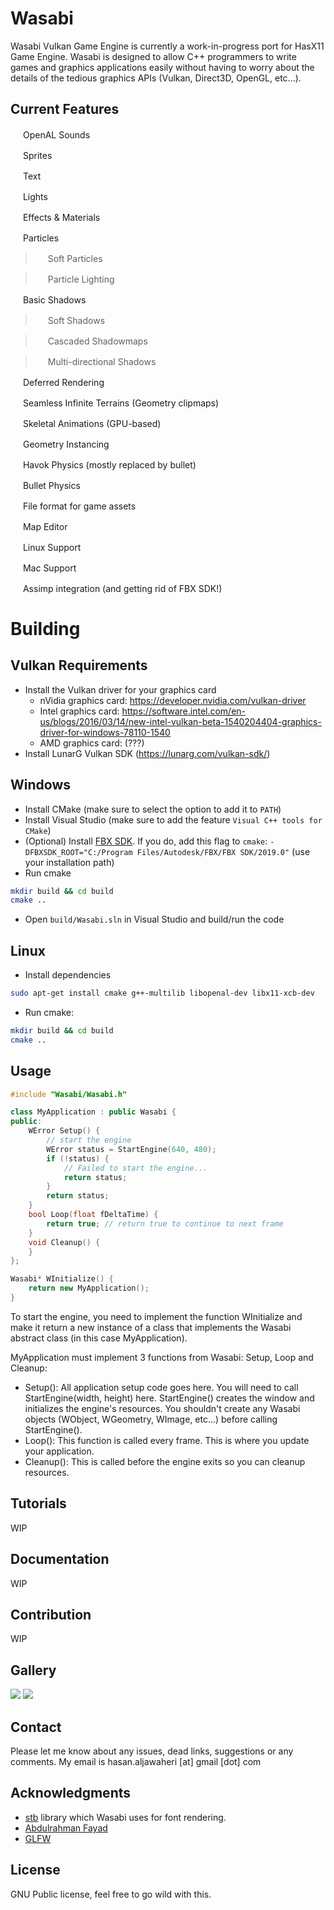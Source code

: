 # Wasabi
Wasabi Vulkan Game Engine is currently a work-in-progress port for HasX11 Game Engine. Wasabi is designed to allow C++ programmers to write games and graphics applications easily without having to worry about the details of the tedious graphics APIs (Vulkan, Direct3D, OpenGL, etc...).

## Current Features
[tick]:
[prog]:

<img src="https://github.com/Hasan-Jawaheri/Wasabi/raw/master/gitstuff/tick.png" width="16" height="16"> OpenAL Sounds

<img src="https://github.com/Hasan-Jawaheri/Wasabi/raw/master/gitstuff/tick.png" width="16" height="16"> Sprites

<img src="https://github.com/Hasan-Jawaheri/Wasabi/raw/master/gitstuff/tick.png" width="16" height="16"> Text

<img src="https://github.com/Hasan-Jawaheri/Wasabi/raw/master/gitstuff/tick.png" width="16" height="16"> Lights

<img src="https://github.com/Hasan-Jawaheri/Wasabi/raw/master/gitstuff/tick.png" width="16" height="16"> Effects & Materials

<img src="https://github.com/Hasan-Jawaheri/Wasabi/raw/master/gitstuff/tick.png" width="16" height="16"> Particles

> <img src="https://github.com/Hasan-Jawaheri/Wasabi/raw/master/gitstuff/wip.ico" width="16" height="16"> Soft Particles

> <img src="https://github.com/Hasan-Jawaheri/Wasabi/raw/master/gitstuff/wip.ico" width="16" height="16"> Particle Lighting

<img src="https://github.com/Hasan-Jawaheri/Wasabi/raw/master/gitstuff/wip.ico" width="16" height="16"> Basic Shadows

> <img src="https://github.com/Hasan-Jawaheri/Wasabi/raw/master/gitstuff/wip.ico" width="16" height="16"> Soft Shadows

> <img src="https://github.com/Hasan-Jawaheri/Wasabi/raw/master/gitstuff/wip.ico" width="16" height="16"> Cascaded Shadowmaps

> <img src="https://github.com/Hasan-Jawaheri/Wasabi/raw/master/gitstuff/wip.ico" width="16" height="16"> Multi-directional Shadows

<img src="https://github.com/Hasan-Jawaheri/Wasabi/raw/master/gitstuff/tick.png" width="16" height="16"> Deferred Rendering

<img src="https://github.com/Hasan-Jawaheri/Wasabi/raw/master/gitstuff/wip.ico" width="16" height="16"> Seamless Infinite Terrains (Geometry clipmaps)

<img src="https://github.com/Hasan-Jawaheri/Wasabi/raw/master/gitstuff/tick.png" width="16" height="16"> Skeletal Animations (GPU-based)

<img src="https://github.com/Hasan-Jawaheri/Wasabi/raw/master/gitstuff/tick.png" width="16" height="16"> Geometry Instancing

<img src="https://github.com/Hasan-Jawaheri/Wasabi/raw/master/gitstuff/tick.png" width="16" height="16"> Havok Physics (mostly replaced by bullet)

<img src="https://github.com/Hasan-Jawaheri/Wasabi/raw/master/gitstuff/tick.png" width="16" height="16"> Bullet Physics

<img src="https://github.com/Hasan-Jawaheri/Wasabi/raw/master/gitstuff/tick.png" width="16" height="16"> File format for game assets

<img src="https://github.com/Hasan-Jawaheri/Wasabi/raw/master/gitstuff/wip.ico" width="16" height="16"> Map Editor

<img src="https://github.com/Hasan-Jawaheri/Wasabi/raw/master/gitstuff/wip.ico" width="16" height="16"> Linux Support

<img src="https://github.com/Hasan-Jawaheri/Wasabi/raw/master/gitstuff/wip.ico" width="16" height="16"> Mac Support

<img src="https://github.com/Hasan-Jawaheri/Wasabi/raw/master/gitstuff/wip.ico" width="16" height="16"> Assimp integration (and getting rid of FBX SDK!)

# Building
## Vulkan Requirements
- Install the Vulkan driver for your graphics card
    - nVidia graphics card: https://developer.nvidia.com/vulkan-driver
    - Intel graphics card: https://software.intel.com/en-us/blogs/2016/03/14/new-intel-vulkan-beta-1540204404-graphics-driver-for-windows-78110-1540
    - AMD graphics card: (???)
- Install LunarG Vulkan SDK (https://lunarg.com/vulkan-sdk/)

## Windows
- Install CMake (make sure to select the option to add it to `PATH`)
- Install Visual Studio (make sure to add the feature `Visual C++ tools for CMake`)
- (Optional) Install [FBX SDK](https://www.autodesk.com/developer-network/platform-technologies/fbx-sdk-2019-0). If you do, add this flag to `cmake`: `-DFBXSDK_ROOT="C:/Program Files/Autodesk/FBX/FBX SDK/2019.0"` (use your installation path)
- Run cmake
```bash
mkdir build && cd build
cmake ..
```
- Open `build/Wasabi.sln` in Visual Studio and build/run the code

## Linux
- Install dependencies
```bash
sudo apt-get install cmake g++-multilib libopenal-dev libx11-xcb-dev
```
- Run cmake:
```bash
mkdir build && cd build
cmake ..
```

## Usage

```C++
#include "Wasabi/Wasabi.h"

class MyApplication : public Wasabi {
public:
    WError Setup() {
        // start the engine
        WError status = StartEngine(640, 480);
        if (!status) {
            // Failed to start the engine...
            return status;
        }
        return status;
    }
    bool Loop(float fDeltaTime) {
        return true; // return true to continue to next frame
    }
    void Cleanup() {
    }
};

Wasabi* WInitialize() {
    return new MyApplication();
}
```

To start the engine, you need to implement the function WInitialize and make it return a new instance of a class that implements the Wasabi abstract class (in this case MyApplication).

MyApplication must implement 3 functions from Wasabi: Setup, Loop and Cleanup:

* Setup(): All application setup code goes here. You will need to call StartEngine(width, height) here. StartEngine() creates the window and initializes the engine's resources. You shouldn't create any Wasabi objects (WObject, WGeometry, WImage, etc...) before calling StartEngine().
* Loop(): This function is called every frame. This is where you update your application.
* Cleanup(): This is called before the engine exits so you can cleanup resources.

## Tutorials

WIP

## Documentation

WIP

## Contribution

WIP

## Gallery

<img src="https://github.com/Hasan-Jawaheri/Wasabi/raw/master/gitstuff/particles.png" /> 
<img src="https://github.com/Hasan-Jawaheri/Wasabi/raw/master/gitstuff/ssao.png" /> 

## Contact

Please let me know about any issues, dead links, suggestions or any comments. My email is hasan.aljawaheri [at] gmail [dot] com

## Acknowledgments

* [stb](https://github.com/nothings/stb) library which Wasabi uses for font rendering.
* [Abdulrahman Fayad](https://github.com/aboudfayad)
* [GLFW](https://github.com/glfw/glfw)

## License

GNU Public license, feel free to go wild with this.

